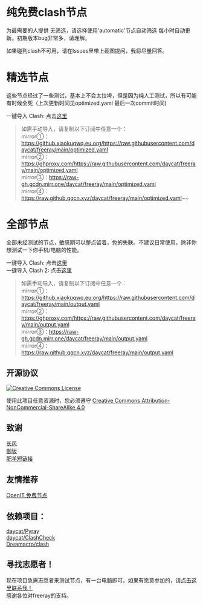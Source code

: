 # 纯免费clash节点
为最需要的人提供
无筛选，请选择使用'automatic'节点自动筛选
每小时自动更新。初期版本bug非常多，请理解。

如果碰到clash不可用，请在Issues里带上截图提问，我将尽量回答。


# 精选节点 
这些节点经过了一些测试，基本上不会太拉垮，但是因为纯人工测试，所以有可能有时候全死（上次更新时间见optimized.yaml 最后一次commit时间)       

一键导入 Clash: 点击[这里](https://v1.mk/I9ItNx3)

> 如需手动导入，请复制以下订阅中任意一个：     
> mirror①：https://github.xiaokuqwq.eu.org/https://raw.githubusercontent.com/daycat/freeray/main/optimized.yaml     
> mirror②：https://ghproxy.com/https://raw.githubusercontent.com/daycat/freeray/main/optimized.yaml      
> mirror③：https://raw-gh.gcdn.mirr.one/daycat/freeray/main/optimized.yaml      
> mirror④：https://raw.github.qqcn.xyz/daycat/freeray/main/optimized.yaml~~

# 全部节点
全部未经测试的节点，敏感期可以整点留着，免的失联。不建议日常使用，除非你想测试一下你手机/电脑的性能。    

一键导入 Clash: 点击[这里](https://v1.mk/lI8iK7a)       
一键导入 Clash 2: 点击[这里](https://v1.mk/mgen9it)

> 如需手动导入，请复制以下订阅中任意一个：     
> mirror①：https://github.xiaokuqwq.eu.org/https://raw.githubusercontent.com/daycat/freeray/main/output.yaml     
> mirror②：https://ghproxy.com/https://raw.githubusercontent.com/daycat/freeray/main/output.yaml      
> mirror③：https://raw-gh.gcdn.mirr.one/daycat/freeray/main/output.yaml      
> mirror④：https://raw.github.qqcn.xyz/daycat/freeray/main/output.yaml

## 开源协议
<a rel="license" href="http://creativecommons.org/licenses/by-nc-sa/4.0/"><img alt="Creative Commons License" style="border-width:0" src="https://i.creativecommons.org/l/by-nc-sa/4.0/88x31.png" /></a>
 
使用此项目任意资源时，您必须遵守 [Creative Commons Attribution-NonCommercial-ShareAlike 4.0](https://creativecommons.org/licenses/by-nc-sa/4.0/legalcode)

## 致谢
[长风](https://github.com/changfengoss/pub)      
[御坂](https://github.com/Misaka-blog)        
[肥羊短链接](https://v1.mk)      

## 友情推荐
[OpenIT 免费节点](https://openit.ml)      

## 依赖项目：
[daycat/Pyray](https://github.com/daycat/pyray)        
[daycat/ClashCheck](https://github.com/daycat/clashcheck)       
[Dreamacro/clash](https://github.com/Dreamacro/clash)        

## 寻找志愿者！
现在项目急需志愿者来测试节点，有一台电脑即可。如果有愿意参加的，请[点击这里联系我！](https://t.me/day_cat)      
感谢各位对freeray的支持。




